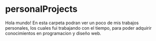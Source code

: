 # personalProjects
Hola mundo! 
En esta carpeta podran ver un poco de mis trabajos personales, los cuales fui trabajando con el tiempo, para poder adquirir conocimientos en programacion y diseño web.
